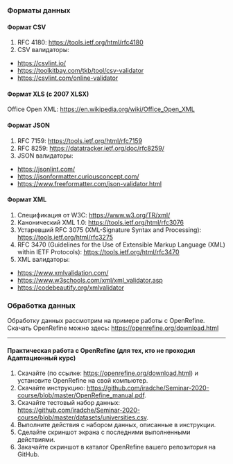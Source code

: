 ### Форматы данных

#### Формат CSV
1. RFC 4180: https://tools.ietf.org/html/rfc4180        
2. CSV валидаторы:        
- https://csvlint.io/      
- https://toolkitbay.com/tkb/tool/csv-validator      
- https://csvlint.com/online-validator      

#### Формат XLS (с 2007 XLSX)
Office Open XML: https://en.wikipedia.org/wiki/Office_Open_XML     


#### Формат JSON
1. RFC 7159: https://tools.ietf.org/html/rfc7159      
2. RFC 8259: https://datatracker.ietf.org/doc/rfc8259/      
3. JSON валидаторы:    
- https://jsonlint.com/    
- https://jsonformatter.curiousconcept.com/     
- https://www.freeformatter.com/json-validator.html     

#### Формат XML
1. Спецификация от W3C: https://www.w3.org/TR/xml/     
2. Канонический XML 1.0: https://tools.ietf.org/html/rfc3076      
3. Устаревший RFC 3075 (XML-Signature Syntax and Processing): https://tools.ietf.org/html/rfc3275       
4. RFC 3470 (Guidelines for the Use of Extensible Markup Language (XML) within IETF Protocols): https://tools.ietf.org/html/rfc3470       
5. XML валидаторы:      
- https://www.xmlvalidation.com/
- https://www.w3schools.com/xml/xml_validator.asp     
- https://codebeautify.org/xmlvalidator




### Обработка данных

Обработку данных рассмотрим на примере работы с OpenRefine.     
Скачать OpenRefine можно здесь: https://openrefine.org/download.html     

      
      
___________


#### Практическая работа с OpenRefine (для тех, кто не проходил Адаптационный курс)

1. Скачайте (по ссылке: https://openrefine.org/download.html) и установите OpenRefine на свой компьютер.
2. Скачайте инструкцию: https://github.com/iradche/Seminar-2020-course/blob/master/OpenRefine_manual.pdf.        
3. Скачайте тестовый набор данных: https://github.com/iradche/Seminar-2020-course/blob/master/datasets/universities.csv.         
4. Выполните действия с набором данных, описанные в инструкции.    
5. Сделайте скриншот экрана с последними выполненными действиями.    
6. Закачайте скриншот в каталог OpenRefine вашего репозитория на GitHub.    

